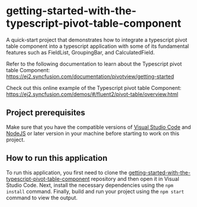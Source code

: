 # getting-started-with-the-typescript-pivot-table-component
A quick-start project that demonstrates how to integrate a typescript pivot table component into a typescript application with some of its fundamental features such as FieldList, GroupingBar, and CalculatedField.

Refer to the following documentation to learn about the Typescript pivot table Component:
https://ej2.syncfusion.com/documentation/pivotview/getting-started

Check out this online example of the Typescript pivot table Component:
https://ej2.syncfusion.com/demos/#/fluent2/pivot-table/overview.html

## Project prerequisites

Make sure that you have the compatible versions of [Visual Studio Code](https://code.visualstudio.com/download ) and [NodeJS](https://nodejs.org/en/download) or later version in your machine before starting to work on this project.

## How to run this application

To run this application, you first need to clone the [getting-started-with-the-typescript-pivot-table-component](https://github.com/SyncfusionExamples/getting-started-with-the-typescript-pivot-table-component) repository and then open it in Visual Studio Code. Next, install the necessary dependencies using the `npm install` command. Finally, build and run your project using the `npm start` command to view the output.